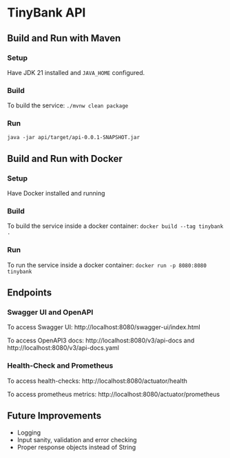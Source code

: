 # TinyBank API

## Build and Run with Maven
### Setup
Have JDK 21 installed and `JAVA_HOME` configured.

### Build
To build the service:
`./mvnw clean package`

### Run
`java -jar api/target/api-0.0.1-SNAPSHOT.jar`

## Build and Run with Docker
### Setup
Have Docker installed and running

### Build
To build the service inside a docker container:
`docker build --tag tinybank .`

### Run
To run the service inside a docker container:
`docker run -p 8080:8080 tinybank`

## Endpoints
### Swagger UI and OpenAPI
To access Swagger UI: http://localhost:8080/swagger-ui/index.html

To access OpenAPI3 docs: http://localhost:8080/v3/api-docs and http://localhost:8080/v3/api-docs.yaml

### Health-Check and Prometheus
To access health-checks: http://localhost:8080/actuator/health

To access prometheus metrics: http://localhost:8080/actuator/prometheus

## Future Improvements
- Logging
- Input sanity, validation and error checking
- Proper response objects instead of String